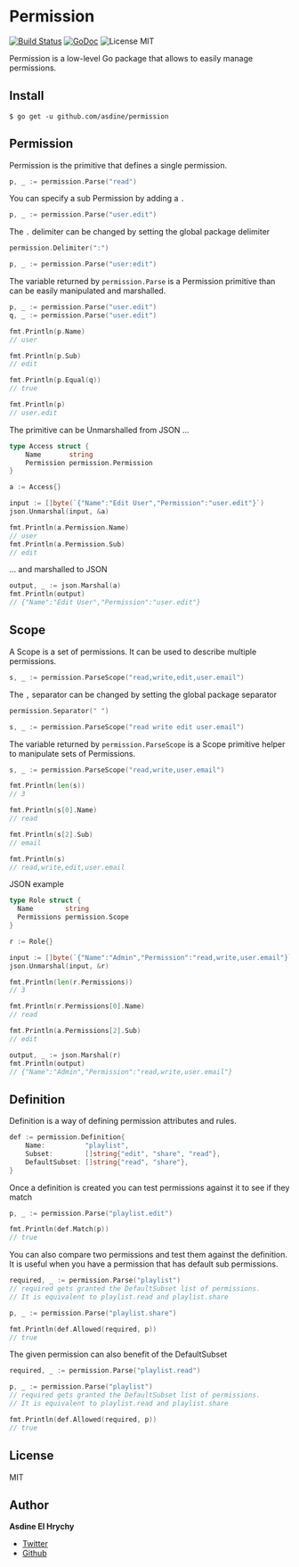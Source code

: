 # Permission

[![Build Status](https://travis-ci.org/asdine/permission.svg)](https://travis-ci.org/asdine/permission)
[![GoDoc](https://godoc.org/github.com/asdine/permission?status.svg)](https://godoc.org/github.com/asdine/permission)
![License MIT](https://img.shields.io/badge/license-MIT-blue.svg?style=flat)

Permission is a low-level Go package that allows to easily manage permissions.

## Install

```
$ go get -u github.com/asdine/permission
```

## Permission

Permission is the primitive that defines a single permission.

```go
p, _ := permission.Parse("read")
```

You can specify a sub Permission by adding a `.`

```go
p, _ := permission.Parse("user.edit")
```

The `.` delimiter can be changed by setting the global package delimiter

```go
permission.Delimiter(":")

p, _ := permission.Parse("user:edit")
```

The variable returned by `permission.Parse` is a Permission primitive than can be easily manipulated and marshalled.

```go
p, _ := permission.Parse("user.edit")
q, _ := permission.Parse("user.edit")

fmt.Println(p.Name)
// user

fmt.Println(p.Sub)
// edit

fmt.Println(p.Equal(q))
// true

fmt.Println(p)
// user.edit
```

The primitive can be Unmarshalled from JSON ...

```go
type Access struct {
	Name       string
	Permission permission.Permission
}

a := Access{}

input := []byte(`{"Name":"Edit User","Permission":"user.edit"}`)
json.Unmarshal(input, &a)

fmt.Println(a.Permission.Name)
// user
fmt.Println(a.Permission.Sub)
// edit
```

... and marshalled to JSON

```go
output, _ := json.Marshal(a)
fmt.Println(output)
// {"Name":"Edit User","Permission":"user.edit"}
```

## Scope

A Scope is a set of permissions. It can be used to describe multiple permissions.

```go
s, _ := permission.ParseScope("read,write,edit,user.email")
```

The `,` separator can be changed by setting the global package separator

```go
permission.Separator(" ")

s, _ := permission.ParseScope("read write edit user.email")
```

The variable returned by `permission.ParseScope` is a Scope primitive helper to manipulate sets of Permissions.

```go
s, _ := permission.ParseScope("read,write,user.email")

fmt.Println(len(s))
// 3

fmt.Println(s[0].Name)
// read

fmt.Println(s[2].Sub)
// email

fmt.Println(s)
// read,write,edit,user.email
```

JSON example
```go
type Role struct {
  Name        string
  Permissions permission.Scope
}

r := Role{}

input := []byte(`{"Name":"Admin","Permission":"read,write,user.email"}`)
json.Unmarshal(input, &r)

fmt.Println(len(r.Permissions))
// 3

fmt.Println(r.Permissions[0].Name)
// read

fmt.Println(a.Permissions[2].Sub)
// edit

output, _ := json.Marshal(r)
fmt.Println(output)
// {"Name":"Admin","Permission":"read,write,user.email"}
```

## Definition

Definition is a way of defining permission attributes and rules.

```go
def := permission.Definition{
	Name:          "playlist",
	Subset:        []string{"edit", "share", "read"},
	DefaultSubset: []string{"read", "share"},
}
```

Once a definition is created you can test permissions against it to see if they match

```go
p, _ := permission.Parse("playlist.edit")

fmt.Println(def.Match(p))
// true
```

You can also compare two permissions and test them against the definition.
It is useful when you have a permission that has default sub permissions.

```go
required, _ := permission.Parse("playlist")
// required gets granted the DefaultSubset list of permissions.
// It is equivalent to playlist.read and playlist.share

p, _ := permission.Parse("playlist.share")

fmt.Println(def.Allowed(required, p))
// true
```

The given permission can also benefit of the DefaultSubset

```go
required, _ := permission.Parse("playlist.read")

p, _ := permission.Parse("playlist")
// required gets granted the DefaultSubset list of permissions.
// It is equivalent to playlist.read and playlist.share

fmt.Println(def.Allowed(required, p))
// true
```

## License

MIT

## Author

**Asdine El Hrychy**

- [Twitter](https://twitter.com/asdine_)
- [Github](https://github.com/asdine)

